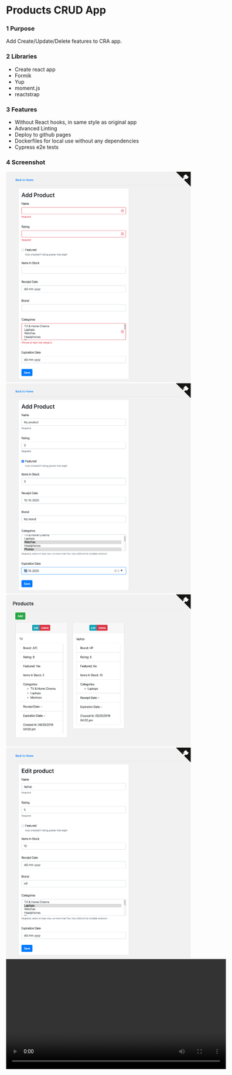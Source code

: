 # Products CRUD App

### 1 Purpose
Add Create/Update/Delete features to CRA app.

### 2 Libraries
* Create react app
* Formik
* Yup
* moment.js
* reactstrap

### 3 Features
* Without React hooks, in same style as original app
* Advanced Linting
* Deploy to github pages
* Dockerfiles for local use without any dependencies
* Cypress e2e tests

### 4 Screenshot
<img src="./cypress/screenshots/spec.js/Products%20Cypress%20test%20--%20adds%20product%20validation.png" width="600">
<img src="./cypress/screenshots/spec.js/Products%20Cypress%20test%20--%20adds%20product.png" width="600">
<img src="./cypress/screenshots/spec.js/Products%20Cypress%20test%20--%20delete%20product.png" width="600">
<img src="./cypress/screenshots/spec.js/Products%20Cypress%20test%20--%20update%20product.png" width="600">
<video src="./cypress/videos/spec.js.mp4" width="600">

### 5 Demo
https://menemy.github.io/cra-products-crud/
